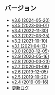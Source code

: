 <div class="sponsor-container"></div>
<div class="ww-ads wwads-cn wwads-horizontal" data-id="327"></div>

<h2 class="versions">バージョン</h2>

* [v3.6 (2024-05-20)](/ja/updates/v3.6.md)
* [v3.5 (2023-06-01)](/ja/updates/v3.5.md)
* [v3.4 (2022-11-30)](/ja/updates/v3.4.md)
* [v3.3 (2022-03-25)](/ja/updates/v3.3.md)
* [v3.2 (2021-10-10)](/ja/updates/v3.2.md)
* [v3.1 (2021-04-13)](/ja/updates/v3.1.md)
* [v3.0 (2020-12-05)](/ja/updates/v3.0.md)
* [v2.9 (2020-05-16)](/ja/updates/v2.9.md)
* [v2.8 (2020-03-23)](/ja/updates/v2.8.md)
* [v2.7 (2020-01-08)](/ja/updates/v2.7.md)
* [v2.6 (2019-12-05)](/ja/updates/v2.6.md)
* [v2.5 (2019-10-20)](/ja/updates/v2.5.md)
* [v2.4 (2019-09-16)](/ja/updates/v2.4.md)
* [更新ログ](/ja/updates/changelog.md)
